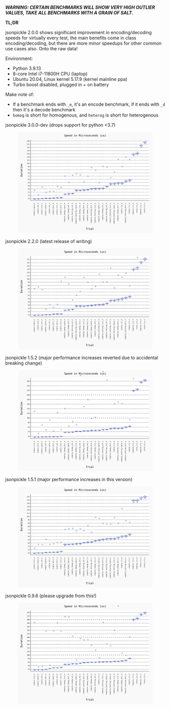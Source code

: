 ***WARNING: CERTAIN BENCHMARKS WILL SHOW VERY HIGH OUTLIER VALUES, TAKE ALL BENCHMARKS WITH A GRAIN OF SALT.***

**TL;DR**

jsonpickle 2.0.0 shows significant improvement in encoding/decoding speeds for virtually every test, the main benefits come in class encoding/decoding, but there are more minor speedups for other common use cases also. Onto the raw data!

Environment:
- Python 3.9.13
- 8-core Intel i7-11800H CPU (laptop)
- Ubuntu 20.04, Linux kernel 5.17.9 (kernel mainline ppa)
- Turbo boost disabled, plugged in + on battery

Make note of:
- If a benchmark ends with `_e`, it's an encode benchmark, if it ends with `_d` then it's a decode benchmark
- `homog` is short for homogenous, and `heterog` is short for heterogenous

jsonpickle 3.0.0-dev (drops support for python <3.7)

<figure><img src="images/jsonpickle-3.0.0-dev.svg"></figure>

jsonpickle 2.2.0 (latest release of writing)

<figure><img src="images/jsonpickle-2.2.0.svg"></figure>

jsonpickle 1.5.2 (major performance increases reverted due to accidental breaking change)

<figure><img src="images/jsonpickle-1.5.2.svg"></figure>

jsonpickle 1.5.1 (major performance increases in this version)

<figure><img src="images/jsonpickle-1.5.1.svg"></figure>

jsonpickle 0.9.6 (please upgrade from this!)

<figure><img src="images/jsonpickle-0.9.6.svg"></figure>
